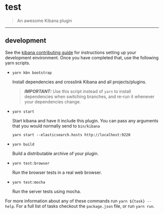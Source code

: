 # test

> An awesome Kibana plugin

---

## development

See the [kibana contributing guide](https://github.com/elastic/kibana/blob/master/CONTRIBUTING.md) for instructions setting up your development environment. Once you have completed that, use the following yarn scripts.

  - `yarn kbn bootstrap`

    Install dependencies and crosslink Kibana and all projects/plugins.

    > ***IMPORTANT:*** Use this script instead of `yarn` to install dependencies when switching branches, and re-run it whenever your dependencies change.

  - `yarn start`

    Start kibana and have it include this plugin. You can pass any arguments that you would normally send to `bin/kibana`

      ```
      yarn start --elasticsearch.hosts http://localhost:9220
      ```

  - `yarn build`

    Build a distributable archive of your plugin.

  - `yarn test:browser`

    Run the browser tests in a real web browser.

  - `yarn test:mocha`

    Run the server tests using mocha.

For more information about any of these commands run `yarn ${task} --help`. For a full list of tasks checkout the `package.json` file, or run `yarn run`.

